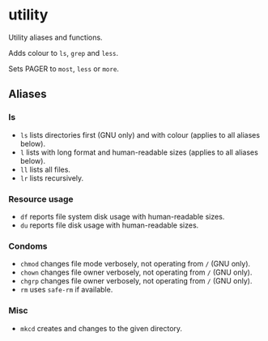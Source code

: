utility
=======

Utility aliases and functions.

Adds colour to `ls`, `grep` and `less`.

Sets PAGER to `most`, `less` or `more`.

Aliases
-------

### ls

  * `ls` lists directories first (GNU only) and with colour (applies to all aliases below).
  * `l` lists with long format and human-readable sizes (applies to all aliases below).
  * `ll`  lists all files.
  * `lr` lists recursively.

### Resource usage

  * `df` reports file system disk usage with human-readable sizes.
  * `du` reports file disk usage with human-readable sizes.

### Condoms

  * `chmod` changes file mode verbosely, not operating from `/` (GNU only).
  * `chown` changes file owner verbosely, not operating from `/` (GNU only).
  * `chgrp` changes file owner verbosely, not operating from `/` (GNU only).
  * `rm` uses `safe-rm` if available.

### Misc

  * `mkcd` creates and changes to the given directory.
